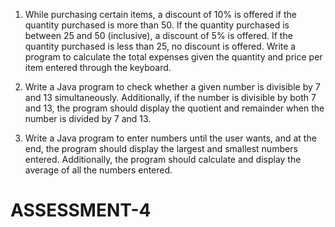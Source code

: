 
1.  While purchasing certain items, a discount of 10% is offered if the quantity purchased is more than 50. If the quantity purchased is between 25 and 50 (inclusive), a discount of 5% is offered. If the quantity purchased is less than 25, no discount is offered. Write a program to calculate the total expenses given the quantity and price per item entered through the keyboard.


2. Write a Java program to check whether a given number is divisible by 7 and 13 simultaneously. Additionally, if the number is divisible by both 7 and 13, the program should display the quotient and remainder when the number is divided by 7 and 13.

3. Write a Java program to enter numbers until the user wants, and at the end, the program should display the largest and smallest numbers entered. Additionally, the program should calculate and display the average of all the numbers entered.









# ASSESSMENT-4
